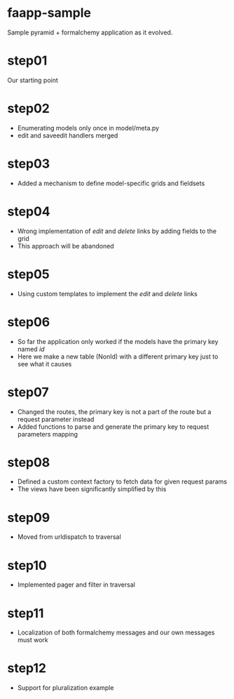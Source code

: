 faapp-sample
============

Sample pyramid + formalchemy application as it evolved.

step01
======
Our starting point

step02
======
* Enumerating models only once in model/meta.py
* edit and saveedit handlers merged

step03
======
* Added a mechanism to define model-specific grids and fieldsets

step04
======
* Wrong implementation of *edit* and *delete* links by adding fields to the grid
* This approach will be abandoned

step05
======
* Using custom templates to implement the *edit* and *delete* links

step06
======
* So far the application only worked if the models have the primary key named *id*
* Here we make a new table (NonId) with a different primary key just to see what it causes

step07
======
* Changed the routes, the primary key is not a part of the route but a request parameter instead
* Added functions to parse and generate the primary key to request parameters mapping

step08
======
* Defined a custom context factory to fetch data for given request params
* The views have been significantly simplified by this

step09
======
* Moved from urldispatch to traversal

step10
======
* Implemented pager and filter in traversal

step11
======
* Localization of both formalchemy messages and our own messages must work

step12
======
* Support for pluralization example


